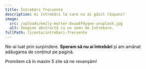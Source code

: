 ```yaml
---
title: Întrebări frecvente
description: Ai întrebări la care nu ai găsit răspuns?
image:
  src: /uploads/emily-morter-8xaa0f9yqne-unsplash.jpg
  alt: Imagine abstractă cu un semn de întrebare.
fullPath: licenta/intrebari-frecvente
---
```

Ne-ai luat prin surpindere. **Speram să nu ai întrebări** și am amânat adăugarea de conținut pe pagină.

Promitem că în maxim 5 zile să ne revanșăm!

<Fig src="/uploads/untitled-design-8-.png" alt="Cutie" caption=""></Fig>